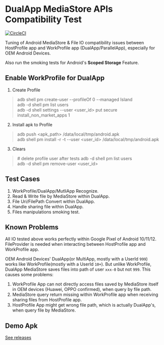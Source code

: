 # DualApp MediaStore APIs Compatibility Test
[![CircleCI](https://circleci.com/gh/kaedea/dualapp-mediastore-compatibility.svg?style=shield&circle-token=0408c3e1410b8176b0e9ff44e6ecd0cb2ed45c7b)](#)

Tuning of Android MediaStore & File IO compatibility issues between HostProfile app and
WorkProfile app (DualApp/ParallelApp), especially for OEM Android Devices.

Also run the smoking tests for Android's **Scoped Storage** Feature.

## Enable WorkProfile for DualApp

1. Create Profile

> adb shell pm create-user --profileOf 0 --managed Island  
> adb -d shell pm list users  
> adb -d shell settings --user <user_id> put secure install_non_market_apps 1  

2. Install apk to Profile

> adb push <apk_path> /data/local/tmp/android.apk  
> adb shell pm install -r -t --user <user_id> /data/local/tmp/android.apk

3. Clears
> \# delete profile user after tests
> adb -d shell pm list users  
> adb -d shell pm remove-user <user_id>             

## Test Cases

1. WorkProfile/DualApp/MutliApp Recognize.
2. Read & Write file by MediaStore within DualApp.
3. File Uri/FilePath Convert within DualApp.
4. Handle sharing file within DualApp.
5. Files manipulations smoking test.

## Known Problems

All IO tested above works perfectly within Google Pixel of Android 10/11/12. FileProvider is needed when interacting
between HostProfile app and WorkProfile app.

OEM Android Devices' DualApp(or MultiApp, mostly with a UserId `999`) works like WorkProfile(mostly with a UserId `10+`).
But unlike WorkProfile, DualApp MediaStore saves files into path of user `xxx-0` but not `999`. This
causes some problems:

1. WorkProfile App can not directly access files saved by MediaStore itself in OEM devices (Huawei, OPPO confirmed), when query by file path.
2. MediaStore query return missing within WorkProfile app when receiving sharing files from HostProfile app.
3. HostProfile App might get wrong file path, which is actually DualApp's, when query file by MediaStore.

## Demo Apk

[See releases](https://github.com/kaedea/dulapp-mediastore-compatibility/releases)

